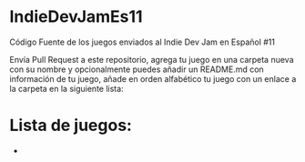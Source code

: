 # IndieDevJamEs11
Código Fuente de los juegos enviados al Indie Dev Jam en Español #11

Envía Pull Request a este repositorio, agrega tu juego en una carpeta nueva con su nombre y opcionalmente puedes añadir un README.md con información de tu juego, añade en orden alfabético tu juego con un enlace a la carpeta en la siguiente lista:

# Lista de juegos:

- 
